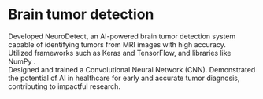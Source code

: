 # Brain tumor detection
Developed NeuroDetect, an AI-powered brain tumor detection system capable of identifying tumors from MRI images  with high accuracy.  
Utilized frameworks such as Keras and TensorFlow, and libraries like NumPy .  
Designed and trained a Convolutional Neural Network (CNN).
Demonstrated the potential of AI in healthcare for early and accurate tumor diagnosis, contributing to impactful  research.
